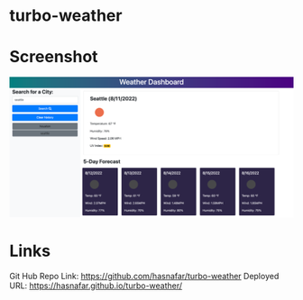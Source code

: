 # turbo-weather



# Screenshot
![](assets/images/ScreenshotTurboWeather.png)

# Links
Git Hub Repo Link: https://github.com/hasnafar/turbo-weather
Deployed URL: https://hasnafar.github.io/turbo-weather/